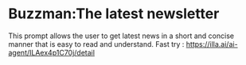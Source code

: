 # Buzzman:The latest newsletter
This prompt allows the user to get latest news in a short and concise manner that is easy to read and understand.
Fast try : https://illa.ai/ai-agent/ILAex4p1C70j/detail

